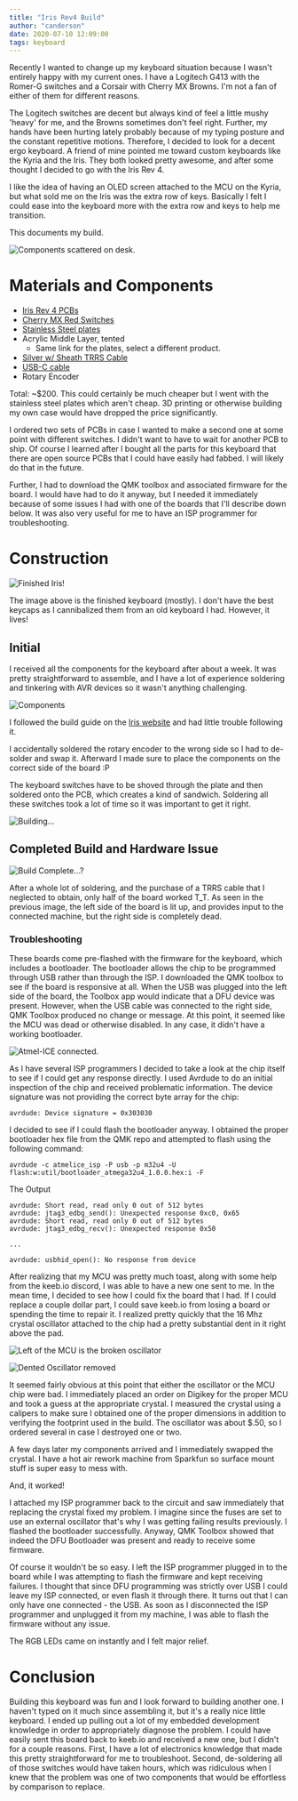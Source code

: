 ```yaml
---
title: "Iris Rev4 Build"
author: "canderson"
date: 2020-07-10 12:09:00
tags: keyboard
---
```


Recently I wanted to change up my keyboard situation because I wasn't entirely happy with my current ones. I have a Logitech G413 with the Romer-G switches and a Corsair with Cherry MX Browns. I'm not a fan of either of them for different reasons. 

The Logitech switches are decent but always kind of feel a little mushy 'heavy' for me, and the Browns sometimes don't feel right. Further, my hands have been hurting lately probably because of my typing posture and the constant repetitive motions. Therefore, I decided to look for a decent ergo keyboard. A friend of mine pointed me toward custom keyboards like the Kyria and the Iris. They both looked pretty awesome, and after some thought I decided to go with the Iris Rev 4. 

I like the idea of having an OLED screen attached to the MCU on the Kyria, but what sold me on the Iris was the extra row of keys. Basically I felt I could ease into the keyboard more with the extra row and keys to help me transition. 

This documents my build. 

![Components scattered on desk.](/assets/images/iris_3.jpeg)

# Materials and Components

* [Iris Rev 4 PCBs](https://keeb.io/collections/keyboard-pcbs/products/iris-keyboard-split-ergonomic-keyboard)
* [Cherry MX Red Switches](https://mechanicalkeyboards.com/shop/index.php?l=product_detail&p=1027)
* [Stainless Steel plates](https://keeb.io/products/iris-keyboard-case-plates)
* Acrylic Middle Layer, tented
    * Same link for the plates, select a different product.
* [Silver w/ Sheath TRRS Cable](https://keeb.io/products/trrs-cable?variant=46391966598)
* [USB-C cable](https://keeb.io/products/usb-c-cable)
* Rotary Encoder

Total: ~$200. This could certainly be much cheaper but I went with the stainless steel plates which aren't cheap. 3D printing or otherwise building my own case would have dropped the price significantly. 

I ordered two sets of PCBs in case I wanted to make a second one at some point with different switches. I didn't want to have to wait for another PCB to ship. Of course I learned after I bought all the parts for this keyboard that there are open source PCBs that I could have easily had fabbed. I will likely do that in the future.

Further, I had to download the QMK toolbox and associated firmware for the board. I would have had to do it anyway, but I needed it immediately because of some issues I had with one of the boards that I'll describe down below. It was also very useful for me to have an ISP programmer for troubleshooting. 

# Construction

![Finished Iris!](/assets/images/iris_9.jpeg)

The image above is the finished keyboard (mostly). I don't have the best keycaps as I cannibalized them from an old keyboard I had. However, it lives!

## Initial

I received all the components for the keyboard after about a week. It was pretty straightforward to assemble, and I have a lot of experience soldering and tinkering with AVR devices so it wasn't anything challenging. 

![Components](/assets/images/iris_7.jpeg)

I followed the build guide on the [Iris website](https://docs.keeb.io/iris-rev3-build-guide/) and had little trouble following it. 

I accidentally soldered the rotary encoder to the wrong side so I had to de-solder and swap it. Afterward I made sure to place the components on the correct side of the board :P 

The keyboard switches have to be shoved through the plate and then soldered onto the PCB, which creates a kind of sandwich. Soldering all these switches took a lot of time so it was important to get it right. 

![Building...](/assets/images/iris_6.jpeg)

## Completed Build and Hardware Issue

![Build Complete...?](/assets/images/iris_4.jpeg)

After a whole lot of soldering, and the purchase of a TRRS cable that I neglected to obtain, only half of the board worked T_T. As seen in the previous image, the left side of the board is lit up, and provides input to the connected machine, but the right side is completely dead. 

### Troubleshooting

These boards come pre-flashed with the firmware for the keyboard, which includes a bootloader. The bootloader allows the chip to be programmed through USB rather than through the ISP. I downloaded the QMK toolbox to see if the board is responsive at all. When the USB was plugged into the left side of the board, the Toolbox app would indicate that a DFU device was present. However, when the USB cable was connected to the right side, QMK Toolbox produced no change or message. At this point, it seemed like the MCU was dead or otherwise disabled. In any case, it didn't have a working bootloader. 

![Atmel-ICE connected.](/assets/images/iris_2.jpeg)

As I have several ISP programmers I decided to take a look at the chip itself to see if I could get any response directly. I used Avrdude to do an initial inspection of the chip and received problematic information. The device signature was not providing the correct byte array for the chip:

```
avrdude: Device signature = 0x303030
```

 I decided to see if I could flash the bootloader anyway. I obtained the proper bootloader hex file from the QMK repo and attempted to flash using the following command: 

```
avrdude -c atmelice_isp -P usb -p m32u4 -U flash:w:util/bootloader_atmega32u4_1.0.0.hex:i -F
```

The Output

```
avrdude: Short read, read only 0 out of 512 bytes
avrdude: jtag3_edbg_send(): Unexpected response 0xc0, 0x65
avrdude: Short read, read only 0 out of 512 bytes
avrdude: jtag3_edbg_recv(): Unexpected response 0x50

...

avrdude: usbhid_open(): No response from device

```

After realizing that my MCU was pretty much toast, along with some help from the keeb.io discord, I was able to have a new one sent to me. In the mean time, I decided to see how I could fix the board that I had. If I could replace a couple dollar part, I could save keeb.io from losing a board or spending the time to repair it. I realized pretty quickly that the 16 Mhz crystal oscillator attached to the chip had a pretty substantial dent in it right above the pad.

![Left of the MCU is the broken oscillator](/assets/images/iris_1.jpeg)

![Dented Oscillator removed](/assets/images/iris_8.jpeg)

It seemed fairly obvious at this point that either the oscillator or the MCU chip were bad. I immediately placed an order on Digikey for the proper MCU and took a guess at the appropriate crystal. I measured the crystal using a calipers to make sure I obtained one of the proper dimensions in addition to verifying the footprint used in the build. The oscillator was about $.50, so I ordered several in case I destroyed one or two. 

A few days later my components arrived and I immediately swapped the crystal. I have a hot air rework machine from Sparkfun so surface mount stuff is super easy to mess with. 

And, it worked! 

I attached my ISP programmer back to the circuit and saw immediately that replacing the crystal fixed my problem. I imagine since the fuses are set to use an external oscillator that's why I was getting failing results previously. I flashed the bootloader successfully. Anyway, QMK Toolbox showed that indeed the DFU Bootloader was present and ready to receive some firmware.

Of course it wouldn't be so easy. I left the ISP programmer plugged in to the board while I was attempting to flash the firmware and kept receiving failures. I thought that since DFU programming was strictly over USB I could leave my ISP connected, or even flash it through there. It turns out that I can only have one connected - the USB. As soon as I disconnected the ISP programmer and unplugged it from my machine, I was able to flash the firmware without any issue. 

The RGB LEDs came on instantly and I felt major relief.

# Conclusion

Building this keyboard was fun and I look forward to building another one. I haven't typed on it much since assembling it, but it's a really nice little keyboard. I ended up pulling out a lot of my embedded development knowledge in order to appropriately diagnose the problem. I could have easily sent this board back to keeb.io and received a new one, but I didn't for a couple reasons. First, I have a lot of electronics knowledge that made this pretty straightforward for me to troubleshoot. Second, de-soldering all of those switches would have taken hours, which was ridiculous when I knew that the problem was one of two components that would be effortless by comparison to replace. 


